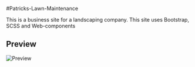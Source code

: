 #Patricks-Lawn-Maintenance

This is a business site for a landscaping company. This site uses Bootstrap, SCSS and Web-components

## Preview

![Preview](./PatricksLawnMaintenancePreview.gif)
